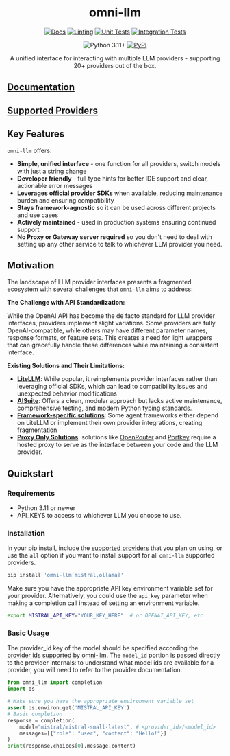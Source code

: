 <div align="center">

# omni-llm

[![Docs](https://github.com/adish333/omni-llm/actions/workflows/docs.yaml/badge.svg)](https://github.com/adish333/omni-llm/actions/workflows/docs.yaml/)
[![Linting](https://github.com/adish333/omni-llm/actions/workflows/lint.yaml/badge.svg)](https://github.com/adish333/omni-llm/actions/workflows/lint.yaml/)
[![Unit Tests](https://github.com/adish333/omni-llm/actions/workflows/tests-unit.yaml/badge.svg)](https://github.com/adish333/omni-llm/actions/workflows/tests-unit.yaml/)
[![Integration Tests](https://github.com/adish333/omni-llm/actions/workflows/tests-integration.yaml/badge.svg)](https://github.com/adish333/omni-llm/actions/workflows/tests-integration.yaml/)

![Python 3.11+](https://img.shields.io/badge/python-3.11%2B-blue.svg)
[![PyPI](https://img.shields.io/pypi/v/omni-llm)](https://pypi.org/project/omni-llm/)

A unified interface for interacting with multiple LLM providers - supporting 20+ providers out of the box.

</div>

## [Documentation](https://github.com/adish333/omni-llm)

## [Supported Providers](https://github.com/adish333/omni-llm/blob/main/docs/providers.md)

## Key Features

`omni-llm` offers:
- **Simple, unified interface** - one function for all providers, switch models with just a string change
- **Developer friendly** - full type hints for better IDE support and clear, actionable error messages
- **Leverages official provider SDKs** when available, reducing maintenance burden and ensuring compatibility
- **Stays framework-agnostic** so it can be used across different projects and use cases
- **Actively maintained** - used in production systems ensuring continued support
- **No Proxy or Gateway server required** so you don't need to deal with setting up any other service to talk to whichever LLM provider you need.

## Motivation

The landscape of LLM provider interfaces presents a fragmented ecosystem with several challenges that `omni-llm` aims to address:

**The Challenge with API Standardization:**

While the OpenAI API has become the de facto standard for LLM provider interfaces, providers implement slight variations. Some providers are fully OpenAI-compatible, while others may have different parameter names, response formats, or feature sets. This creates a need for light wrappers that can gracefully handle these differences while maintaining a consistent interface.

**Existing Solutions and Their Limitations:**

- **[LiteLLM](https://github.com/BerriAI/litellm)**: While popular, it reimplements provider interfaces rather than leveraging official SDKs, which can lead to compatibility issues and unexpected behavior modifications
- **[AISuite](https://github.com/andrewyng/aisuite/issues)**: Offers a clean, modular approach but lacks active maintenance, comprehensive testing, and modern Python typing standards.
- **[Framework-specific solutions](https://github.com/agno-agi/agno/tree/main/libs/agno/agno/models)**: Some agent frameworks either depend on LiteLLM or implement their own provider integrations, creating fragmentation
- **[Proxy Only Solutions](https://openrouter.ai/)**: solutions like [OpenRouter](https://openrouter.ai/) and [Portkey](https://github.com/Portkey-AI/portkey-python-sdk) require a hosted proxy to serve as the interface between your code and the LLM provider.

## Quickstart

### Requirements

- Python 3.11 or newer
- API_KEYS to access to whichever LLM you choose to use.

### Installation

In your pip install, include the [supported providers](./docs/providers.md) that you plan on using, or use the `all` option if you want to install support for all `omni-llm` supported providers.

```bash
pip install 'omni-llm[mistral,ollama]'
```

Make sure you have the appropriate API key environment variable set for your provider. Alternatively,
you could use the `api_key` parameter when making a completion call instead of setting an environment variable.

```bash
export MISTRAL_API_KEY="YOUR_KEY_HERE"  # or OPENAI_API_KEY, etc
```

### Basic Usage

The provider_id key of the model should be specified according the [provider ids supported by omni-llm](./docs/providers.md).
The `model_id` portion is passed directly to the provider internals: to understand what model ids are available for a provider,
you will need to refer to the provider documentation.

```python
from omni_llm import completion
import os

# Make sure you have the appropriate environment variable set
assert os.environ.get('MISTRAL_API_KEY')
# Basic completion
response = completion(
    model="mistral/mistral-small-latest", # <provider_id>/<model_id>
    messages=[{"role": "user", "content": "Hello!"}]
)
print(response.choices[0].message.content)
```
